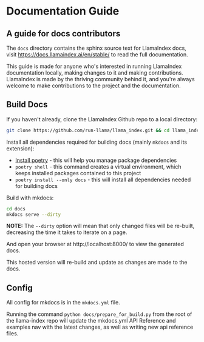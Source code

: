 # Documentation Guide

## A guide for docs contributors

The `docs` directory contains the sphinx source text for LlamaIndex docs, visit
https://docs.llamaindex.ai/en/stable/ to read the full documentation.

This guide is made for anyone who's interested in running LlamaIndex documentation locally,
making changes to it and making contributions. LlamaIndex is made by the thriving community
behind it, and you're always welcome to make contributions to the project and the
documentation.

## Build Docs

If you haven't already, clone the LlamaIndex Github repo to a local directory:

```bash
git clone https://github.com/run-llama/llama_index.git && cd llama_index
```

Install all dependencies required for building docs (mainly `mkdocs` and its extension):

- [Install poetry](https://python-poetry.org/docs/#installation) - this will help you manage package dependencies
- `poetry shell` - this command creates a virtual environment, which keeps installed packages contained to this project
- `poetry install --only docs` - this will install all dependencies needed for building docs

Build with mkdocs:

```bash
cd docs
mkdocs serve --dirty
```

**NOTE:** The `--dirty` option will mean that only changed files will be re-built, decreasing the time it takes to iterate on a page.

And open your browser at http://localhost:8000/ to view the generated docs.

This hosted version will re-build and update as changes are made to the docs.

## Config

All config for mkdocs is in the `mkdocs.yml` file.

Running the command `python docs/prepare_for_build.py` from the root of the llama-index repo will update the mkdocs.yml API Reference and examples nav with the latest changes, as well as writing new api reference files.
